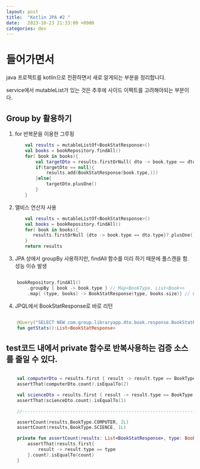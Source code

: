 ```yaml
---
layout: post
title:  "Kotlin JPA #2 "
date:   2023-10-23 21:33:00 +0900
categories: dev
---
```


# 들어가면서
java 프로젝트를 kotlin으로 전환하면서 새로 알게되는 부분을 정리합니다.

service에서 mutableList가 있는 것은 추후에 사이드 이펙트를 고려해야되는 부분이다.

## Group by 활용하기

1. for 반복문을 이용한 그루핑

~~~ kotlin
       val results = mutableListOf<BookStatResponse>()
       val books = bookRepository.findAll()
       for( book in books){
           val targetDto = results.firstOrNull{ dto -> book.type == dto.type}
           if(targetDto == null){
               results.add(BookStatResponse(book.type,1))
           }else{
               targetDto.plusOne()
           }
       }
~~~

2. 앨비스 연산자 사용 

~~~ kotlin
       val results = mutableListOf<BookStatResponse>()
       val books = bookRepository.findAll()
       for( book in books){
          results.firstOrNull {dto -> book.type == dto.type}?.plusOne() ?: results.add(BookStatResponse(book.type,1))
       }
       return results
~~~

3. JPA 상에서 groupBy 사용하지만, findAll 함수를 미리 하기 때문에 풀스캔을 함. 성능 이슈 발생 

~~~ kotlin

    bookRepository.findAll()
        .groupBy { book -> book.type } // Map<BookType, List<Book>>
        .map{ (type, books) -> BookStatResponse(type, books.size)} // List<BookStatResponse>

~~~

4. JPQL에서 BookStatResponse로 바로 리턴

~~~ kotlin

    @Query("SELECT NEW com.group.libraryapp.dto.book.response.BookStatResponse(b.type, COUNT(b.id)) FROM Book b GROUP BY b.type")
    fun getStats():List<BookStatResponse>

~~~

## test코드 내에서 private 함수로 반복사용하는 검증 소스를 줄일 수 있다.

~~~ kotlin

    val computerDto = results.first { result -> result.type == BookType.COMPUTER }
    assertThat(computerDto.count).isEqualTo(2)

    val scienceDto = results.first { result -> result.type == BookType.SCIENCE }
    assertThat(scienceDto.count).isEqualTo(1)

    //----------------------------------------------------------------------------

    assertCount(results,BookType.COMPUTER, 2L)
    assertCount(results,BookType.SCIENCE, 1L)

    private fun assertCount(results: List<BookStatResponse>, type: BookType, count: Long){
        assertThat(results.first{
            result -> result.type == type
        }.count).isEqualTo(count)
    }

~~~